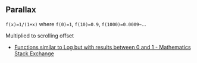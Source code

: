 ## Parallax

`f(x)=1/(1+x)` where `f(0)=1`, `f(10)=0.9`, `f(1000)=0.0009~`...

Multiplied to scrolling offset

- [Functions similar to Log but with results between 0 and 1 - Mathematics Stack Exchange](http://math.stackexchange.com/questions/57429/functions-similar-to-log-but-with-results-between-0-and-1/57433#57433)